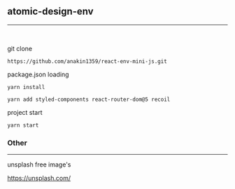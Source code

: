 
## atomic-design-env
---

<br>

git clone
```
https://github.com/anakin1359/react-env-mini-js.git
```

package.json loading
```
yarn install
```

```
yarn add styled-components react-router-dom@5 recoil
```

project start
```
yarn start
```

### Other
---

unsplash free image's<br>

https://unsplash.com/
